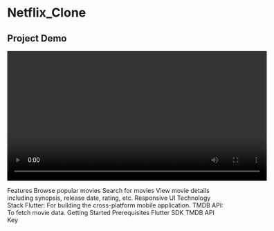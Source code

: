 # Netflix_Clone

## Project Demo

<video width="600" controls>
  <source src="videos/Android%20Emulator%20-%20Pixel_2_API_30_5554%202024-08-01%2011-21-09.mp4">
  Your browser does not support the video tag.
</video>


Features
Browse popular movies
Search for movies
View movie details including synopsis, release date, rating, etc.
Responsive UI
Technology Stack
Flutter: For building the cross-platform mobile application.
TMDB API: To fetch movie data.
Getting Started
Prerequisites
Flutter SDK
TMDB API Key
